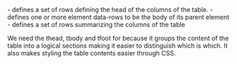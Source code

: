 <thead> - defines a set of rows defining the head of the columns of the table.
<tbody> - defines one or more <tr> element data-rows to be the body of its parent <table> element
<tfoot> - defines a set of rows summarizing the columns of the table

We need the thead, tbody and tfoot for because it groups the content of the table into a logical sections making it easier to distinguish which is which. It also makes styling the table contents easier through CSS.
